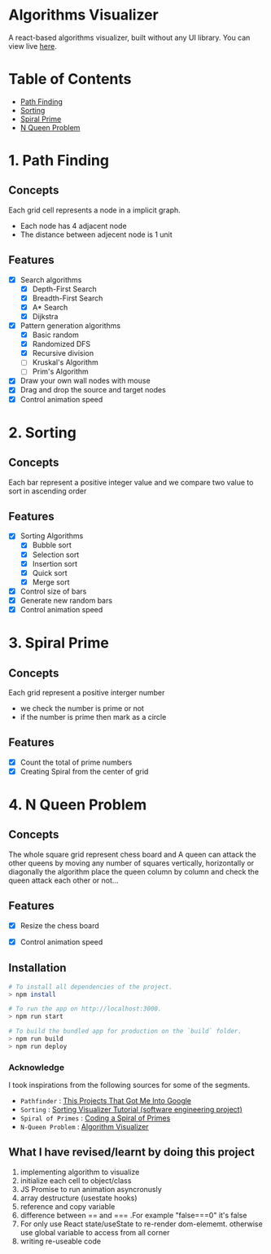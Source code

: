 
# Algorithms Visualizer
A react-based algorithms visualizer, built without any UI library. You can view live [here](https://suaebahmed.github.io/algorithms-visualizer/).

# Table of Contents
  - [Path Finding](https://github.com/suaebahmed/algorithms-visualizer#1-Path-Finding)
  - [Sorting](https://github.com/suaebahmed/algorithms-visualizer#2-Sorting)
  - [Spiral Prime](https://github.com/suaebahmed/algorithms-visualizer#3-Spiral-Prime)
  - [N Queen Problem](https://github.com/suaebahmed/algorithms-visualizer#4-N-Queen-Problem)

# 1. Path Finding

## Concepts
Each grid cell represents a node in a implicit graph.
  - Each node has 4 adjacent node
  - The distance between adjecent node is 1 unit

## Features
- [x] Search algorithms
  - [x] Depth-First Search
  - [x] Breadth-First Search
  - [x] A\* Search
  - [x] Dijkstra
  
- [x] Pattern generation algorithms
  - [x] Basic random
  - [x] Randomized DFS
  - [x] Recursive division
  - [ ] Kruskal's Algorithm
  - [ ] Prim's Algorithm

- [x] Draw your own wall nodes with mouse
- [x] Drag and drop the source and target nodes
- [x] Control animation speed

# 2. Sorting

## Concepts
Each bar represent a positive integer value and we compare two value to sort in ascending order 

## Features
- [x] Sorting Algorithms
  - [x] Bubble sort
  - [x] Selection sort
  - [x] Insertion sort
  - [x] Quick sort
  - [x] Merge sort

- [x] Control size of bars
- [x] Generate new random bars
- [x] Control animation speed

# 3. Spiral Prime

## Concepts
Each grid represent a positive interger number 
  - we check the number is prime or not
  - if the number is prime then mark as a circle

## Features
 - [x] Count the total of prime numbers
 - [x] Creating Spiral from the center of grid

# 4. N Queen Problem

## Concepts
The whole square grid represent chess board and A queen can attack the other queens by moving any number of squares vertically, horizontally or diagonally
the algorithm place the queen column by column and check the queen attack each other or not...

## Features
 - [x] Resize the chess board
 - [x] Control animation speed


## Installation

```bash
# To install all dependencies of the project.
> npm install

# To run the app on http://localhost:3000.
> npm run start

# To build the bundled app for production on the `build` folder.
> npm run build
> npm run deploy
```
### Acknowledge

I took inspirations from the following sources for some of the segments.

- `Pathfinder` : [This Projects That Got Me Into Google](https://youtu.be/n4t_-NjY_Sg)
- `Sorting` : [Sorting Visualizer Tutorial (software engineering project)](https://youtu.be/pFXYym4Wbkc)
- `Spiral of Primes` : [Coding a Spiral of Primes](https://youtu.be/a35KWEjRvc0)
- `N-Queen Problem` : [Algorithm Visualizer](https://github.com/TamimEhsan/AlgorithmVisualizer)

## What I have revised/learnt by doing this project
  1. implementing algorithm to visualize
  2. initialize each cell to object/class
  3. JS Promise to run animation asyncronusly
  4. array destructure (usestate hooks)
  5. reference and copy variable
  6. difference between == and === .For example "false===0" it's false
  7. For only use React state/useState to re-render dom-elememt. 
  otherwise use global variable to access from all corner
  8. writing re-useable code
